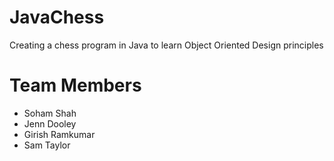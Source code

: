 # JavaChess
Creating a chess program in Java to learn Object Oriented Design principles

# Team Members
- Soham Shah
-	Jenn Dooley
-	Girish Ramkumar
-	Sam Taylor

